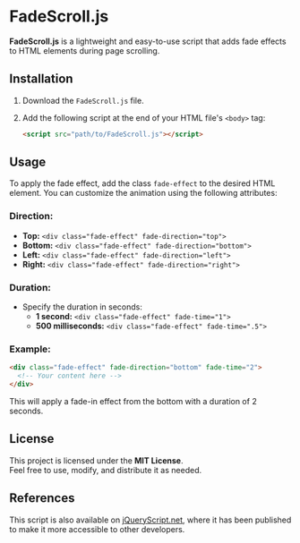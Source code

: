 # FadeScroll.js

**FadeScroll.js** is a lightweight and easy-to-use script that adds fade effects to HTML elements during page scrolling.

## Installation

1. Download the `FadeScroll.js` file.  
2. Add the following script at the end of your HTML file's `<body>` tag:

   ```html
   <script src="path/to/FadeScroll.js"></script>
   ```

## Usage

To apply the fade effect, add the class `fade-effect` to the desired HTML element. You can customize the animation using the following attributes:

### Direction:
- **Top:** `<div class="fade-effect" fade-direction="top">`
- **Bottom:** `<div class="fade-effect" fade-direction="bottom">`
- **Left:** `<div class="fade-effect" fade-direction="left">`
- **Right:** `<div class="fade-effect" fade-direction="right">`

### Duration:
- Specify the duration in seconds:
  - **1 second:** `<div class="fade-effect" fade-time="1">`
  - **500 milliseconds:** `<div class="fade-effect" fade-time=".5">`

### Example:
```html
<div class="fade-effect" fade-direction="bottom" fade-time="2">
  <!-- Your content here -->
</div>
```
This will apply a fade-in effect from the bottom with a duration of 2 seconds.

## License

This project is licensed under the **MIT License**.  
Feel free to use, modify, and distribute it as needed.

## References

This script is also available on [jQueryScript.net](https://www.jqueryscript.net/animation/fade-slide-scroll.html), where it has been published to make it more accessible to other developers.
